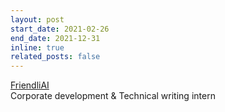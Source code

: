 ```yaml
---
layout: post
start_date: 2021-02-26
end_date: 2021-12-31
inline: true
related_posts: false
---
```


[FriendliAI](https://friendli.ai/)  
Corporate development & Technical writing intern